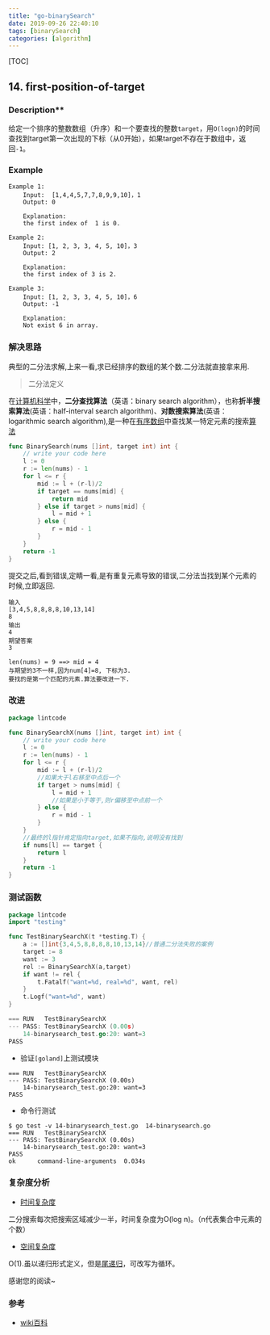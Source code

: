 ```yaml
---
title: "go-binarySearch"
date: 2019-09-26 22:40:10
tags: [binarySearch]
categories: [algorithm] 
---
```


[TOC]

## 14. first-position-of-target

### Description**

给定一个排序的整数数组（升序）和一个要查找的整数`target`，用`O(logn)`的时间查找到target第一次出现的下标（从0开始），如果target不存在于数组中，返回`-1`。

### **Example**

```
Example 1:
	Input:  [1,4,4,5,7,7,8,9,9,10]，1
	Output: 0
	
	Explanation: 
	the first index of  1 is 0.

Example 2:
	Input: [1, 2, 3, 3, 4, 5, 10]，3
	Output: 2
	
	Explanation: 
	the first index of 3 is 2.

Example 3:
	Input: [1, 2, 3, 3, 4, 5, 10]，6
	Output: -1
	
	Explanation: 
	Not exist 6 in array.
```

### 解决思路

典型的二分法求解,上来一看,求已经排序的数组的某个数.二分法就直接拿来用.

>  二分法定义

在[计算机科学](https://zh.wikipedia.org/wiki/计算机科学)中，**二分查找算法**（英语：binary search algorithm），也称**折半搜索算法**(英语：half-interval search algorithm)、**对数搜索算法**(英语：logarithmic search algorithm),是一种在[有序数组](https://zh.wikipedia.org/wiki/有序数对)中查找某一特定元素的搜索[算法](https://zh.wikipedia.org/wiki/算法)

```go
func BinarySearch(nums []int, target int) int {
	// write your code here
	l := 0
	r := len(nums) - 1
	for l <= r {
		mid := l + (r-l)/2
		if target == nums[mid] {
			return mid
		} else if target > nums[mid] {
			l = mid + 1
		} else {
			r = mid - 1
		}
	}
	return -1
}
```

提交之后,看到错误,定睛一看,是有重复元素导致的错误,二分法当找到某个元素的时候,立即返回.

```
输入
[3,4,5,8,8,8,8,10,13,14]
8
输出
4
期望答案
3

len(nums) = 9 ==> mid = 4
与期望的3不一样,因为num[4]=8, 下标为3.
要找的是第一个匹配的元素.算法要改进一下.
```

### 改进

```go
package lintcode

func BinarySearchX(nums []int, target int) int {
	// write your code here
	l := 0
	r := len(nums) - 1
	for l <= r {
		mid := l + (r-l)/2
		//如果大于l右移至中点后一个
		if target > nums[mid] {
			l = mid + 1
			//如果是小于等于,则r偏移至中点前一个
		} else {
			r = mid - 1
		}
	}
	//最终的l指针肯定指向target,如果不指向,说明没有找到
	if nums[l] == target {
		return l
	}
	return -1
}
```

### 测试函数

```go
package lintcode
import "testing"

func TestBinarySearchX(t *testing.T) {
	a := []int{3,4,5,8,8,8,8,10,13,14}//普通二分法失败的案例
	target := 8
	want := 3
	rel := BinarySearchX(a,target)
	if want != rel {
		t.Fatalf("want=%d, real=%d", want, rel)
	}
	t.Logf("want=%d", want)
}

=== RUN   TestBinarySearchX
--- PASS: TestBinarySearchX (0.00s)
    14-binarysearch_test.go:20: want=3
PASS
```

- 验证`[goland]`上测试模块

```
=== RUN   TestBinarySearchX
--- PASS: TestBinarySearchX (0.00s)
    14-binarysearch_test.go:20: want=3
PASS
```

- 命令行测试

```
$ go test -v 14-binarysearch_test.go  14-binarysearch.go
=== RUN   TestBinarySearchX
--- PASS: TestBinarySearchX (0.00s)
    14-binarysearch_test.go:20: want=3
PASS
ok      command-line-arguments  0.034s
```

### 复杂度分析

- [时间复杂度](https://zh.wikipedia.org/wiki/时间复杂度)

二分搜索每次把搜索区域减少一半，时间复杂度为O(log n)。（n代表集合中元素的个数）

- [空间复杂度](https://zh.wikipedia.org/wiki/空间复杂度)

O(1).虽以递归形式定义，但是[尾递归](https://zh.wikipedia.org/wiki/尾递归)，可改写为循环。

感谢您的阅读~

### 参考

- [wiki百科](https://zh.wikipedia.org/wiki/二分搜索算法)

